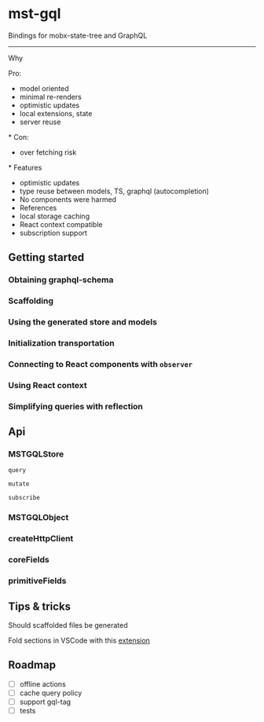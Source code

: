 # mst-gql

Bindings for mobx-state-tree and GraphQL

---

Why

Pro:

- model oriented
- minimal re-renders
- optimistic updates
- local extensions, state
- server reuse

\* Con:

- over fetching risk

\* Features

- optimistic updates
- type reuse between models, TS, graphql (autocompletion)
- No components were harmed
- References
- local storage caching
- React context compatible
- subscription support

## Getting started

### Obtaining graphql-schema

### Scaffolding

### Using the generated store and models

### Initialization transportation

### Connecting to React components with `observer`

### Using React context

### Simplifying queries with reflection

## Api

### MSTGQLStore

`query`

`mutate`

`subscribe`

### MSTGQLObject

### createHttpClient

### coreFields

### primitiveFields

## Tips & tricks

Should scaffolded files be generated

Fold sections in VSCode with this [extension](https://marketplace.visualstudio.com/items?itemName=maptz.regionfolder)

## Roadmap

- [ ] offline actions
- [ ] cache query policy
- [ ] support gql-tag
- [ ] tests
